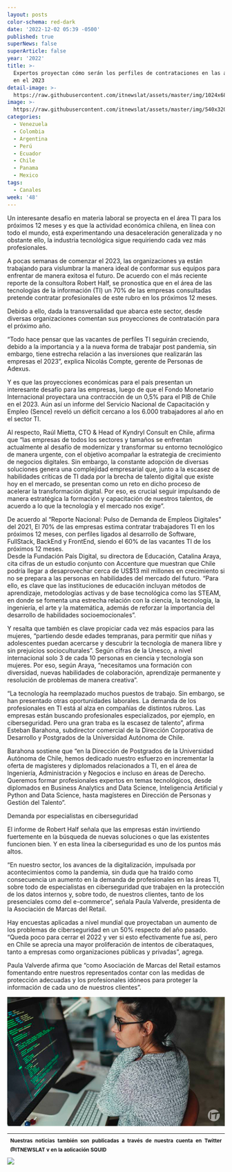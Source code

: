 ```yaml
---
layout: posts
color-schema: red-dark
date: '2022-12-02 05:39 -0500'
published: true
superNews: false
superArticle: false
year: '2022'
title: >-
  Expertos proyectan cómo serán los perfiles de contrataciones en las áreas TI
  en el 2023
detail-image: >-
  https://raw.githubusercontent.com/itnewslat/assets/master/img/1024x680/mujer-codigo-g.jpg
image: >-
  https://raw.githubusercontent.com/itnewslat/assets/master/img/540x320/mujer-codigo-p.jpg
categories:
  - Venezuela
  - Colombia
  - Argentina
  - Perú
  - Ecuador
  - Chile
  - Panama
  - Mexico
tags:
  - Canales
week: '48'
---
```

Un interesante desafío en materia laboral se proyecta en el área TI para los próximos 12 meses y es que la actividad económica chilena, en línea con todo el mundo, está experimentando una desaceleración generalizada y no obstante ello, la industria tecnológica sigue requiriendo cada vez más profesionales.

A pocas semanas de comenzar el 2023, las organizaciones ya están trabajando para vislumbrar la manera ideal de conformar sus equipos para enfrentar de manera exitosa el futuro. De acuerdo con el más reciente reporte de la consultora Robert Half, se pronostica que en el área de las tecnologías de la información (TI) un 70% de las empresas consultadas pretende contratar profesionales de este rubro en los próximos 12 meses.

Debido a ello, dada la transversalidad que abarca este sector, desde diversas organizaciones comentan sus proyecciones de contratación para el próximo año.

“Todo hace pensar que las vacantes de perfiles TI seguirán creciendo, debido a la importancia y a la nueva forma de trabajar post pandemia, sin embargo, tiene estrecha relación a las inversiones que realizarán las empresas el 2023”, explica Nicolás Compte, gerente de Personas de Adexus.

Y es que las proyecciones económicas para el país presentan un interesante desafío para las empresas, luego de que el Fondo Monetario Internacional proyectara una contracción de un 0,5% para el PIB de Chile en el 2023. Aún así un informe del Servicio Nacional de Capacitación y Empleo (Sence) reveló un déficit cercano a los 6.000 trabajadores al año en el sector TI.

Al respecto, Raúl Mietta, CTO & Head of Kyndryl Consult en Chile, afirma que “las empresas de todos los sectores y tamaños se enfrentan actualmente al desafío de modernizar y transformar su entorno tecnológico de manera urgente, con el objetivo acompañar la estrategia de crecimiento de negocios digitales. Sin embargo, la constante adopción de diversas soluciones genera una complejidad empresarial que, junto a la escasez de habilidades críticas de TI dada por la brecha de talento digital que existe hoy en el mercado, se presentan como un reto en dicho proceso de acelerar la transformación digital. Por eso, es crucial seguir impulsando de manera estratégica la formación y capacitación de nuestros talentos, de acuerdo a lo que la tecnología y el mercado nos exige”. 

De acuerdo al “Reporte Nacional: Pulso de Demanda de Empleos Digitales” del 2021, El 70% de las empresas estima contratar trabajadores TI en los próximos 12 meses, con perfiles ligados al desarrollo de Software, FullStack, BackEnd y FrontEnd, siendo el 60% de las vacantes TI de los próximos 12 meses.  
Desde la Fundación País Digital, su directora de Educación, Catalina Araya, cita cifras de un estudio conjunto con Accenture que muestran que Chile podría llegar a desaprovechar cerca de US$13 mil millones en crecimiento si no se prepara a las personas en habilidades del mercado del futuro. “Para ello, es clave que las instituciones de educación incluyan métodos de aprendizaje, metodologías activas y de base tecnológica como las STEAM, en donde se fomenta una estrecha relación con la ciencia, la tecnología, la ingeniería, el arte y la matemática, además de reforzar la importancia del desarrollo de habilidades socioemocionales”.

Y resalta que también es clave propiciar cada vez más espacios para las mujeres, “partiendo desde edades tempranas, para permitir que niñas y adolescentes puedan acercarse y descubrir la tecnología de manera libre y sin prejuicios socioculturales”. Según cifras de la Unesco, a nivel internacional solo 3 de cada 10 personas en ciencia y tecnología son mujeres. Por eso, según Araya, “necesitamos una formación con diversidad, nuevas habilidades de colaboración, aprendizaje permanente y resolución de problemas de manera creativa”. 

“La tecnología ha reemplazado muchos puestos de trabajo. Sin embargo, se han presentado otras oportunidades laborales. La demanda de los profesionales en TI está al alza en compañías de distintos rubros. Las empresas están buscando profesionales especializados, por ejemplo, en ciberseguridad. Pero una gran traba es la escasez de talento”, afirma Esteban Barahona, subdirector comercial de la Dirección Corporativa de Desarrollo y Postgrados de la Universidad Autónoma de Chile.
 
Barahona sostiene que “en la Dirección de Postgrados de la Universidad Autónoma de Chile, hemos dedicado nuestro esfuerzo en incrementar la oferta de magísteres y diplomados relacionados a TI, en el área de Ingeniería, Administración y Negocios e incluso en áreas de Derecho. Queremos formar profesionales expertos en temas tecnológicos, desde diplomados en Business Analytics and Data Science, Inteligencia Artificial y Python and Data Science, hasta magísteres en Dirección de Personas y Gestión del Talento”.

Demanda por especialistas en ciberseguridad

El informe de Robert Half señala que las empresas están invirtiendo fuertemente en la búsqueda de nuevas soluciones o que las existentes funcionen bien. Y en esta línea la ciberseguridad es uno de los puntos más altos.

“En nuestro sector, los avances de la digitalización, impulsada por acontecimientos como la pandemia, sin duda que ha traído como consecuencia un aumento en la demanda de profesionales en las áreas TI, sobre todo de  especialistas en ciberseguridad que trabajen en la protección de los datos internos y, sobre todo, de nuestros clientes, tanto de los presenciales como del e-commerce”, señala Paula Valverde, presidenta de la Asociación de Marcas del Retail.

Hay encuestas aplicadas a nivel mundial que proyectaban un aumento de los problemas de ciberseguridad en un 50% respecto del año pasado. “Queda poco para cerrar el 2022 y ver si esto efectivamente fue así, pero en Chile se aprecia una mayor proliferación de intentos de ciberataques, tanto a empresas como organizaciones públicas y privadas”, agrega.

Paula Valverde afirma que “como Asociación de Marcas del Retail estamos fomentando entre nuestros representados contar con las medidas de protección adecuadas y los profesionales idóneos para proteger la información de cada uno de nuestros clientes”.

![](https://raw.githubusercontent.com/itnewslat/assets/master/img/540x320/mujer-codigo-p.jpg)

<table style="height: 42px;" width="569">
<tbody>
<tr>
<td style="text-align: justify;"><sub><strong>Nuestras noticias también son publicadas a través de nuestra cuenta en Twitter <a href="https://twitter.com/itnewslat?lang=es">@ITNEWSLAT</a> y en la aplicación <a href="https://squidapp.co/en/">SQUID</a></strong></sub></td>
</tr>
</tbody>
</table>

<img src="https://tracker.metricool.com/c3po.jpg?hash=56f88a41e39ab42c063cc51676587a04"/>